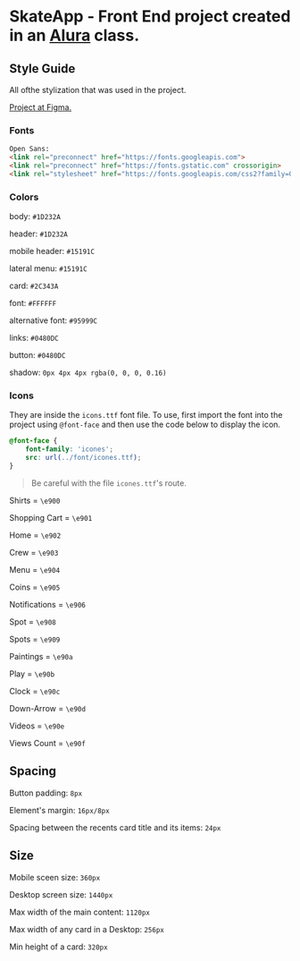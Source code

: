 # SkateApp - Front End project created in an [Alura](https://www.alura.com.br/) class.


## Style Guide

All ofthe stylization that was used in the project.

[Project at Figma.](https://www.figma.com/file/ibWktwVpnog76rMYOdVhks/Dispondo-elementos-com-flexbox-e-grid?node-id=54%3A2358)

### Fonts

```html
Open Sans:
<link rel="preconnect" href="https://fonts.googleapis.com">
<link rel="preconnect" href="https://fonts.gstatic.com" crossorigin>
<link rel="stylesheet" href="https://fonts.googleapis.com/css2?family=Open+Sans:wght@400;600;700&display=swap">
```

### Colors

body: `#1D232A`

header: `#1D232A`

mobile header: `#15191C`

lateral menu: `#15191C`

card: `#2C343A`

font: `#FFFFFF`

alternative font: `#95999C`

links: `#0480DC`

button: `#0480DC`

shadow: `0px 4px 4px rgba(0, 0, 0, 0.16)`

### Icons

They are inside the `icons.ttf` font file. To use, first import the font into the project using `@font-face` and then use the code below to display the icon.

```css
@font-face {
    font-family: 'icones';
    src: url(../font/icones.ttf);
}
```

> Be careful with the file `icones.ttf`'s route. 

Shirts = `\e900`

Shopping Cart = `\e901`

Home = `\e902`

Crew = `\e903`

Menu = `\e904`

Coins = `\e905`

Notifications = `\e906`

Spot = `\e908`

Spots = `\e909`

Paintings = `\e90a`

Play = `\e90b`

Clock = `\e90c`

Down-Arrow = `\e90d`

Videos = `\e90e`

Views Count = `\e90f`

## Spacing

Button padding: `8px`

Element's margin: `16px/8px`

Spacing between the recents card title and its items: `24px`

## Size

Mobile sceen size: `360px`

Desktop screen size: `1440px`

Max width of the main content: `1120px`

Max width of any card in a Desktop: `256px`

Min height of a card: `320px`
